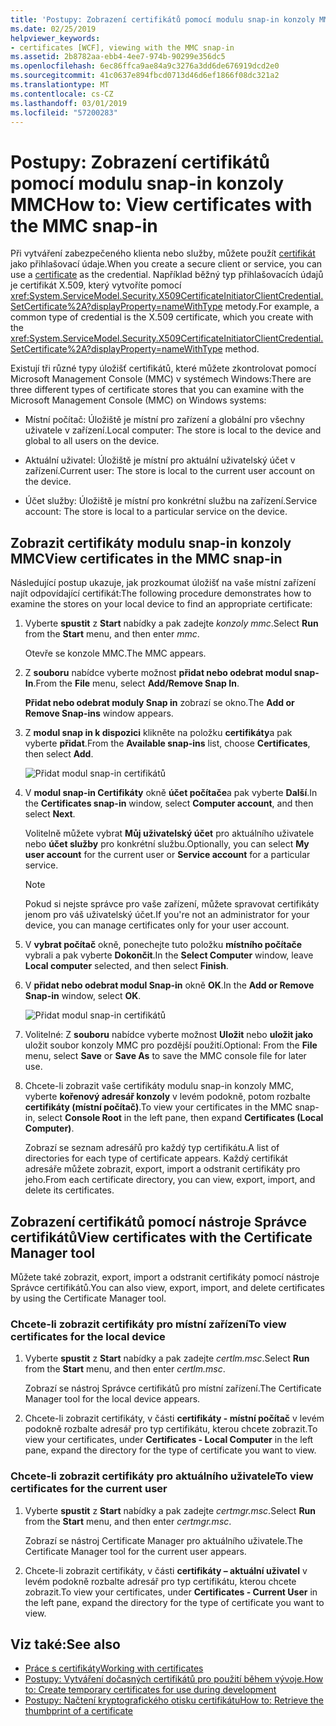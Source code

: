 ```yaml
---
title: 'Postupy: Zobrazení certifikátů pomocí modulu snap-in konzoly MMC'
ms.date: 02/25/2019
helpviewer_keywords:
- certificates [WCF], viewing with the MMC snap-in
ms.assetid: 2b8782aa-ebb4-4ee7-974b-90299e356dc5
ms.openlocfilehash: 6ec86ffca9ae84a9c3276a3dd6de676919dcd2e0
ms.sourcegitcommit: 41c0637e894fbcd0713d46d6ef1866f08dc321a2
ms.translationtype: MT
ms.contentlocale: cs-CZ
ms.lasthandoff: 03/01/2019
ms.locfileid: "57200283"
---
```

# <a name="how-to-view-certificates-with-the-mmc-snap-in"></a><span data-ttu-id="110c6-102">Postupy: Zobrazení certifikátů pomocí modulu snap-in konzoly MMC</span><span class="sxs-lookup"><span data-stu-id="110c6-102">How to: View certificates with the MMC snap-in</span></span>
<span data-ttu-id="110c6-103">Při vytváření zabezpečeného klienta nebo služby, můžete použít [certifikát](working-with-certificates.md) jako přihlašovací údaje.</span><span class="sxs-lookup"><span data-stu-id="110c6-103">When you create a secure client or service, you can use a [certificate](working-with-certificates.md) as the credential.</span></span> <span data-ttu-id="110c6-104">Například běžný typ přihlašovacích údajů je certifikát X.509, který vytvoříte pomocí <xref:System.ServiceModel.Security.X509CertificateInitiatorClientCredential.SetCertificate%2A?displayProperty=nameWithType> metody.</span><span class="sxs-lookup"><span data-stu-id="110c6-104">For example, a common type of credential is the X.509 certificate, which you create with the <xref:System.ServiceModel.Security.X509CertificateInitiatorClientCredential.SetCertificate%2A?displayProperty=nameWithType> method.</span></span> 

<span data-ttu-id="110c6-105">Existují tři různé typy úložišť certifikátů, které můžete zkontrolovat pomocí Microsoft Management Console (MMC) v systémech Windows:</span><span class="sxs-lookup"><span data-stu-id="110c6-105">There are three different types of certificate stores that you can examine with the Microsoft Management Console (MMC) on Windows systems:</span></span>

- <span data-ttu-id="110c6-106">Místní počítač: Úložiště je místní pro zařízení a globální pro všechny uživatele v zařízení.</span><span class="sxs-lookup"><span data-stu-id="110c6-106">Local computer: The store is local to the device and global to all users on the device.</span></span>

- <span data-ttu-id="110c6-107">Aktuální uživatel: Úložiště je místní pro aktuální uživatelský účet v zařízení.</span><span class="sxs-lookup"><span data-stu-id="110c6-107">Current user: The store is local to the current user account on the device.</span></span>

- <span data-ttu-id="110c6-108">Účet služby: Úložiště je místní pro konkrétní službu na zařízení.</span><span class="sxs-lookup"><span data-stu-id="110c6-108">Service account: The store is local to a particular service on the device.</span></span>

  
## <a name="view-certificates-in-the-mmc-snap-in"></a><span data-ttu-id="110c6-109">Zobrazit certifikáty modulu snap-in konzoly MMC</span><span class="sxs-lookup"><span data-stu-id="110c6-109">View certificates in the MMC snap-in</span></span> 

<span data-ttu-id="110c6-110">Následující postup ukazuje, jak prozkoumat úložišť na vaše místní zařízení najít odpovídající certifikát:</span><span class="sxs-lookup"><span data-stu-id="110c6-110">The following procedure demonstrates how to examine the stores on your local device to find an appropriate certificate:</span></span> 
  
1. <span data-ttu-id="110c6-111">Vyberte **spustit** z **Start** nabídky a pak zadejte *konzoly mmc*.</span><span class="sxs-lookup"><span data-stu-id="110c6-111">Select **Run** from the **Start** menu, and then enter *mmc*.</span></span> 

    <span data-ttu-id="110c6-112">Otevře se konzole MMC.</span><span class="sxs-lookup"><span data-stu-id="110c6-112">The MMC appears.</span></span> 
  
2. <span data-ttu-id="110c6-113">Z **souboru** nabídce vyberte možnost **přidat nebo odebrat modul snap-In**.</span><span class="sxs-lookup"><span data-stu-id="110c6-113">From the **File** menu, select **Add/Remove Snap In**.</span></span> 
    
    <span data-ttu-id="110c6-114">**Přidat nebo odebrat moduly Snap in** zobrazí se okno.</span><span class="sxs-lookup"><span data-stu-id="110c6-114">The **Add or Remove Snap-ins** window appears.</span></span>
  
3. <span data-ttu-id="110c6-115">Z **modul snap in k dispozici** klikněte na položku **certifikáty**a pak vyberte **přidat**.</span><span class="sxs-lookup"><span data-stu-id="110c6-115">From the **Available snap-ins** list, choose **Certificates**, then select **Add**.</span></span>  

    ![Přidat modul snap-in certifikátů](./media/mmc-add-certificate-snap-in.png)
  
4. <span data-ttu-id="110c6-117">V **modul snap-in Certifikáty** okně **účet počítače**a pak vyberte **Další**.</span><span class="sxs-lookup"><span data-stu-id="110c6-117">In the **Certificates snap-in** window, select **Computer account**, and then select **Next**.</span></span> 
  
    <span data-ttu-id="110c6-118">Volitelně můžete vybrat **Můj uživatelský účet** pro aktuálního uživatele nebo **účet služby** pro konkrétní službu.</span><span class="sxs-lookup"><span data-stu-id="110c6-118">Optionally, you can select **My user account** for the current user or **Service account** for a particular service.</span></span> 

    > [!NOTE]
    > <span data-ttu-id="110c6-119">Pokud si nejste správce pro vaše zařízení, můžete spravovat certifikáty jenom pro váš uživatelský účet.</span><span class="sxs-lookup"><span data-stu-id="110c6-119">If you're not an administrator for your device, you can manage certificates only for your user account.</span></span>
  
5. <span data-ttu-id="110c6-120">V **vybrat počítač** okně, ponechejte tuto položku **místního počítače** vybrali a pak vyberte **Dokončit**.</span><span class="sxs-lookup"><span data-stu-id="110c6-120">In the **Select Computer** window, leave **Local computer** selected, and then select **Finish**.</span></span>  
  
6. <span data-ttu-id="110c6-121">V **přidat nebo odebrat modul Snap-in** okně **OK**.</span><span class="sxs-lookup"><span data-stu-id="110c6-121">In the **Add or Remove Snap-in** window, select **OK**.</span></span>  
  
    ![Přidat modul snap-in certifikátů](./media/mmc-certificate-snap-in-selected.png)

7. <span data-ttu-id="110c6-123">Volitelné: Z **souboru** nabídce vyberte možnost **Uložit** nebo **uložit jako** uložit soubor konzoly MMC pro pozdější použití.</span><span class="sxs-lookup"><span data-stu-id="110c6-123">Optional: From the **File** menu, select **Save** or **Save As** to save the MMC console file for later use.</span></span>  

8. <span data-ttu-id="110c6-124">Chcete-li zobrazit vaše certifikáty modulu snap-in konzoly MMC, vyberte **kořenový adresář konzoly** v levém podokně, potom rozbalte **certifikáty (místní počítač)**.</span><span class="sxs-lookup"><span data-stu-id="110c6-124">To view your certificates in the MMC snap-in, select **Console Root** in the left pane, then expand **Certificates (Local Computer)**.</span></span>

    <span data-ttu-id="110c6-125">Zobrazí se seznam adresářů pro každý typ certifikátu.</span><span class="sxs-lookup"><span data-stu-id="110c6-125">A list of directories for each type of certificate appears.</span></span> <span data-ttu-id="110c6-126">Každý certifikát adresáře můžete zobrazit, export, import a odstranit certifikáty pro jeho.</span><span class="sxs-lookup"><span data-stu-id="110c6-126">From each certificate directory, you can view, export, import, and delete its certificates.</span></span>
  

## <a name="view-certificates-with-the-certificate-manager-tool"></a><span data-ttu-id="110c6-127">Zobrazení certifikátů pomocí nástroje Správce certifikátů</span><span class="sxs-lookup"><span data-stu-id="110c6-127">View certificates with the Certificate Manager tool</span></span>

<span data-ttu-id="110c6-128">Můžete také zobrazit, export, import a odstranit certifikáty pomocí nástroje Správce certifikátů.</span><span class="sxs-lookup"><span data-stu-id="110c6-128">You can also view, export, import, and delete certificates by using the Certificate Manager tool.</span></span>

### <a name="to-view-certificates-for-the-local-device"></a><span data-ttu-id="110c6-129">Chcete-li zobrazit certifikáty pro místní zařízení</span><span class="sxs-lookup"><span data-stu-id="110c6-129">To view certificates for the local device</span></span>

1. <span data-ttu-id="110c6-130">Vyberte **spustit** z **Start** nabídky a pak zadejte *certlm.msc*.</span><span class="sxs-lookup"><span data-stu-id="110c6-130">Select **Run** from the **Start** menu, and then enter *certlm.msc*.</span></span> 

    <span data-ttu-id="110c6-131">Zobrazí se nástroj Správce certifikátů pro místní zařízení.</span><span class="sxs-lookup"><span data-stu-id="110c6-131">The Certificate Manager tool for the local device appears.</span></span> 
  
2. <span data-ttu-id="110c6-132">Chcete-li zobrazit certifikáty, v části **certifikáty - místní počítač** v levém podokně rozbalte adresář pro typ certifikátu, kterou chcete zobrazit.</span><span class="sxs-lookup"><span data-stu-id="110c6-132">To view your certificates, under **Certificates - Local Computer** in the left pane, expand the directory for the type of certificate you want to view.</span></span>

### <a name="to-view-certificates-for-the-current-user"></a><span data-ttu-id="110c6-133">Chcete-li zobrazit certifikáty pro aktuálního uživatele</span><span class="sxs-lookup"><span data-stu-id="110c6-133">To view certificates for the current user</span></span>

1. <span data-ttu-id="110c6-134">Vyberte **spustit** z **Start** nabídky a pak zadejte *certmgr.msc*.</span><span class="sxs-lookup"><span data-stu-id="110c6-134">Select **Run** from the **Start** menu, and then enter *certmgr.msc*.</span></span> 

    <span data-ttu-id="110c6-135">Zobrazí se nástroj Certificate Manager pro aktuálního uživatele.</span><span class="sxs-lookup"><span data-stu-id="110c6-135">The Certificate Manager tool for the current user appears.</span></span> 
  
2. <span data-ttu-id="110c6-136">Chcete-li zobrazit certifikáty, v části **certifikáty – aktuální uživatel** v levém podokně rozbalte adresář pro typ certifikátu, kterou chcete zobrazit.</span><span class="sxs-lookup"><span data-stu-id="110c6-136">To view your certificates, under **Certificates - Current User** in the left pane, expand the directory for the type of certificate you want to view.</span></span>

  
## <a name="see-also"></a><span data-ttu-id="110c6-137">Viz také:</span><span class="sxs-lookup"><span data-stu-id="110c6-137">See also</span></span>
- [<span data-ttu-id="110c6-138">Práce s certifikáty</span><span class="sxs-lookup"><span data-stu-id="110c6-138">Working with certificates</span></span>](working-with-certificates.md)
- [<span data-ttu-id="110c6-139">Postupy: Vytváření dočasných certifikátů pro použití během vývoje.</span><span class="sxs-lookup"><span data-stu-id="110c6-139">How to: Create temporary certificates for use during development</span></span>](how-to-create-temporary-certificates-for-use-during-development.md)
- [<span data-ttu-id="110c6-140">Postupy: Načtení kryptografického otisku certifikátu</span><span class="sxs-lookup"><span data-stu-id="110c6-140">How to: Retrieve the thumbprint of a certificate</span></span>](how-to-retrieve-the-thumbprint-of-a-certificate.md)
